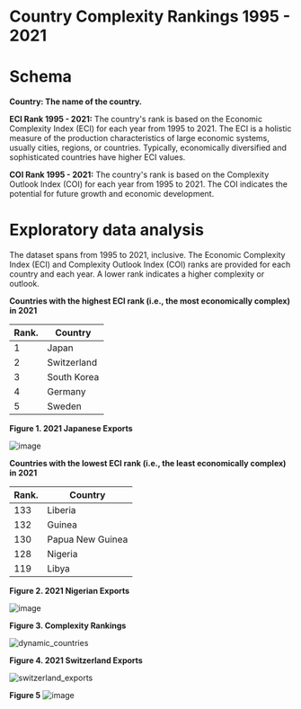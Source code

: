 # Country Complexity Rankings 1995 - 2021

# Schema

**Country: The name of the country.**

**ECI Rank 1995 - 2021:** 
The country's rank is based on the Economic Complexity Index (ECI) for each year from 1995 to 2021. The ECI is a holistic measure of the production characteristics of large economic systems, usually cities, regions, or countries. Typically, economically diversified and sophisticated countries have higher ECI values.

**COI Rank 1995 - 2021:** The country's rank is based on the Complexity Outlook Index (COI) for each year from 1995 to 2021. The COI indicates the potential for future growth and economic development.

# Exploratory data analysis
The dataset spans from 1995 to 2021, inclusive.
The Economic Complexity Index (ECI) and Complexity Outlook Index (COI) ranks are provided for each country and each year. A lower rank indicates a higher complexity or outlook.

**Countries with the highest ECI rank (i.e., the most economically complex) in 2021** 

| Rank. | Country        |
| --- | -------------- |
| 1   | Japan          |
| 2   | Switzerland    |
| 3   | South Korea    |
| 4   | Germany        |
| 5   | Sweden         |


**Figure 1. 2021 Japanese Exports**

![image](https://github.com/LNshuti/complexity/assets/13305262/2505084e-a583-47a0-8173-b7a68750c969)



**Countries with the lowest ECI rank (i.e., the least economically complex) in 2021**

| Rank. | Country        |
| --- | -------------- |
| 133   | Liberia          |
| 132   | Guinea    |
| 130   | Papua New Guinea    |
| 128   | Nigeria        |
| 119   | Libya         |


**Figure 2. 2021 Nigerian Exports**

![image](https://github.com/LNshuti/complexity/assets/13305262/ddff4e8c-3f15-44a3-808d-51ca6f4c2ac0)


**Figure 3. Complexity Rankings**

![dynamic_countries](https://github.com/LNshuti/complexity/assets/13305262/f2e2e4ce-72d8-4250-8136-4fbf2044f305)

**Figure 4. 2021 Switzerland Exports**

![switzerland_exports](https://github.com/LNshuti/complexity/assets/13305262/0e63dfb8-7986-4c05-8e22-606b6e59f279)

**Figure 5**
![image](https://github.com/LNshuti/complexity/assets/13305262/27e64a7c-be85-4adf-bdf4-035940f1c64f)

